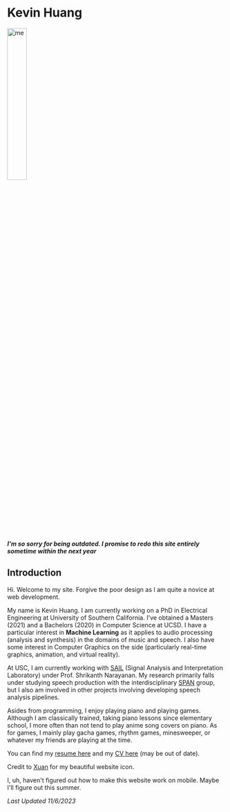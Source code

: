 # Kevin Huang

<img src="assets/images/portrait.png" alt="me" width="30%" height="YYY" class="center"/>

***I'm so sorry for being outdated. I promise to redo this site entirely sometime within the next year***

## Introduction

Hi. Welcome to my site. Forgive the poor design as I am quite a novice at web development.

My name is Kevin Huang. I am currently working on a PhD in Electrical Engineering at University of Southern California. I've obtained a Masters (2021) and a Bachelors (2020) in Computer Science at UCSD. I have a particular interest in **Machine Learning** as it applies to audio processing (analysis and synthesis) in the domains of music and speech. I also have some interest in Computer Graphics on the side (particularly real-time graphics, animation, and virtual reality).

At USC, I am currently working with [SAIL](https://sail.usc.edu) (Signal Analysis and Interpretation Laboratory) under Prof. Shrikanth Narayanan. My research primarily falls under studying speech production with the interdisciplinary [SPAN](https://sail.usc.edu/span/) group, but I also am involved in other projects involving developing speech analysis pipelines.

Asides from programming, I enjoy playing piano and playing games. Although I am classically trained, taking piano lessons since elementary school, I more often than not tend to play anime song covers on piano. As for games, I mainly play gacha games, rhythm games, minesweeper, or whatever my friends are playing at the time.

You can find my <a href="assets/files/Resume.pdf" download>resume here</a> and my <a href="assets/files/CV.pdf" download>CV here</a> (may be out of date).

Credit to [Xuan](https://www.instagram.com/hua.xuann/?hl=en) for my beautiful website icon.

I, uh, haven't figured out how to make this website work on mobile. Maybe I'll figure out this summer.

*Last Updated 11/6/2023*